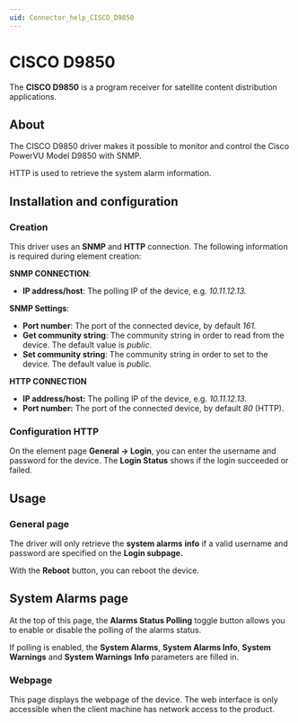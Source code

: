 ```yaml
---
uid: Connector_help_CISCO_D9850
---
```


# CISCO D9850

The **CISCO D9850** is a program receiver for satellite content distribution applications.

## About

The CISCO D9850 driver makes it possible to monitor and control the Cisco PowerVU Model D9850 with SNMP.

HTTP is used to retrieve the system alarm information.

## Installation and configuration

### Creation

This driver uses an **SNMP** and **HTTP** connection. The following information is required during element creation:

**SNMP CONNECTION**:

- **IP address/host**: The polling IP of the device, e.g. *10.11.12.13.*

**SNMP Settings**:

- **Port number**: The port of the connected device, by default *161.*
- **Get community string**: The community string in order to read from the device. The default value is *public*.
- **Set community string**: The community string in order to set to the device. The default value is *public.*

**HTTP CONNECTION**

- **IP address/host:** The polling IP of the device, e.g. *10.11.12.13.*
- **Port number:** The port of the connected device, by default *80* (HTTP).

### Configuration HTTP

On the element page **General -\> Login**, you can enter the username and password for the device. The **Login Status** shows if the login succeeded or failed.

## Usage

### General page

The driver will only retrieve the **system alarms** **info** if a valid username and password are specified on the **Login subpage.**

With the **Reboot** button, you can reboot the device.

## System Alarms page

At the top of this page, the **Alarms Status Polling** toggle button allows you to enable or disable the polling of the alarms status.

If polling is enabled, the **System Alarms**, **System Alarms Info**, **System Warnings** and **System Warnings** **Info** parameters are filled in.

### Webpage

This page displays the webpage of the device. The web interface is only accessible when the client machine has network access to the product.
